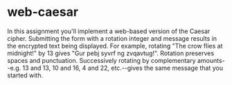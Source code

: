 # web-caesar
In this assignment you'll implement a web-based version of the Caesar cipher.
Submitting the form with a rotation integer and message results in the encrypted text being displayed. For example, rotating "The crow flies at midnight!" by 13 gives "Gur pebj syvrf ng zvqavtug!".
Rotation preserves spaces and punctuation.
Successively rotating by complementary amounts--e.g. 13 and 13, 10 and 16, 4 and 22, etc.--gives the same message that you started with.
